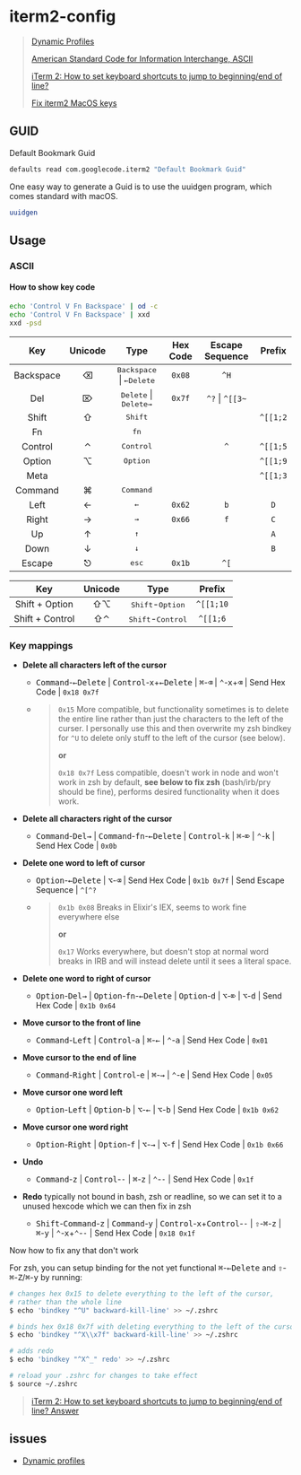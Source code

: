# iterm2-config


> [Dynamic Profiles](https://www.iterm2.com/documentation-dynamic-profiles.html)
>
> [American Standard Code for Information Interchange, ASCII](https://www.csee.umbc.edu/portal/help/theory/ascii.txt)
>
> [iTerm 2: How to set keyboard shortcuts to jump to beginning/end of line?](https://stackoverflow.com/questions/6205157/iterm-2-how-to-set-keyboard-shortcuts-to-jump-to-beginning-end-of-line/)
>
> [Fix iterm2 MacOS keys](https://github.com/GabLeRoux/iterm2-macos-dynamic-profile)

## GUID

Default Bookmark Guid
```sh
defaults read com.googlecode.iterm2 "Default Bookmark Guid"
```

One easy way to generate a Guid is to use the uuidgen program, which comes standard with macOS.
```sh
uuidgen
```

## Usage

### ASCII

#### How to show key code

```sh
echo 'Control V Fn Backspace' | od -c
echo 'Control V Fn Backspace' | xxd
xxd -psd
```

|    Key    | Unicode |                  Type                  | Hex Code | Escape Sequence | Prefix |
| :-------: | :-----: | :------------------------------------: | :------: | :-------------: | :-------: |
| Backspace |    ⌫    | <kbd>Backspace</kbd> \| <kbd>←Delete</kbd> |  `0x08`  |      `^H`      |  |
|    Del    |    ⌦    | <kbd>Delete</kbd> \| <kbd>Delete→</kbd> |  `0x7f`  |      `^?` \| `^[[3~`      |  |
|   Shift   |    ⇧    | <kbd>Shift</kbd> | | | `^[[1;2` |
|    Fn     |         |             <kbd>fn</kbd>              |          |                 |  |
|  Control  |    ⌃    |           <kbd>Control</kbd>           |          | `^` | `^[[1;5` |
|  Option   |    ⌥    |           <kbd>Option</kbd>            |    |            | `^[[1;9` |
|   Meta    |         |                                        |          |         | `^[[1;3` |
|  Command  |    ⌘    |           <kbd>Command</kbd>           |          |                 |  |
|   Left    | ← | <kbd>←</kbd> | `0x62` | `b` | `D` |
| Right | → | <kbd>→</kbd> | `0x66` | `f` | `C` |
| Up | ↑ | <kbd>↑</kbd> | | | `A` |
| Down | ↓ | <kbd>↓</kbd> | | | `B` |
| Escape | ⎋ | <kbd>esc</kbd> | `0x1b` | `^[` |  |

|       Key       | Unicode |                Type                 |  Prefix   |
| :-------------: | :-----: | :---------------------------------: | :-------: |
| Shift + Option  |   ⇧⌥    | <kbd>Shift</kbd>-<kbd>Option</kbd>  | `^[[1;10` |
| Shift + Control |   ⇧⌃    | <kbd>Shift</kbd>-<kbd>Control</kbd> | `^[[1;6`  |

### Key mappings

- **Delete all characters left of the cursor**
  
  - <kbd>Command</kbd>-<kbd>←Delete</kbd> | <kbd>Control</kbd>-<kbd>x</kbd>+<kbd>←Delete</kbd> | <kbd>⌘</kbd>-<kbd>⌫</kbd> | <kbd>⌃</kbd>-<kbd>x</kbd>+<kbd>⌫</kbd> | Send Hex Code | `0x18 0x7f`
  
  - > `0x15` More compatible, but functionality sometimes is to delete the entire line rather than just the characters to the left of the curser. I personally use this and then overwrite my zsh bindkey for `^U` to delete only stuff to the left of the cursor (see below).
    >
    > **or**
    >
    > `0x18 0x7f` Less compatible, doesn't work in node and won't work in zsh by default, **see below to fix zsh** (bash/irb/pry should be fine), performs desired functionality when it does work.

- **Delete all characters right of the cursor**
  
  - <kbd>Command</kbd>-<kbd>Del→</kbd> | <kbd>Command</kbd>-<kbd>fn</kbd>-<kbd>←Delete</kbd> | <kbd>Control</kbd>-<kbd>k</kbd> | <kbd>⌘</kbd>-<kbd>⌦</kbd> | <kbd>⌃</kbd>-<kbd>k</kbd> | Send Hex Code | `0x0b`

- **Delete one word to left of cursor**
  
  - <kbd>Option</kbd>-<kbd>←Delete</kbd> | <kbd>⌥</kbd>-<kbd>⌫</kbd> | Send Hex Code | `0x1b 0x7f` | Send Escape Sequence | `^[^?`
  
  - > `0x1b 0x08` Breaks in Elixir's IEX, seems to work fine everywhere else
    >
    > **or**
    >
    > `0x17` Works everywhere, but doesn't stop at normal word breaks in IRB and will instead delete until it sees a literal space.
  
- **Delete one word to right of cursor**
  
  - <kbd>Option</kbd>-<kbd>Del→</kbd> | <kbd>Option</kbd>-<kbd>fn</kbd>-<kbd>←Delete</kbd> | <kbd>Option</kbd>-<kbd>d</kbd> | <kbd>⌥</kbd>-<kbd>⌦</kbd> | <kbd>⌥</kbd>-<kbd>d</kbd> | Send Hex Code | `0x1b 0x64`

- **Move cursor to the front of line**

  - <kbd>Command</kbd>-<kbd>Left</kbd> | <kbd>Control</kbd>-<kbd>a</kbd> | <kbd>⌘</kbd>-<kbd>←</kbd> | <kbd>⌃</kbd>-<kbd>a</kbd> | Send Hex Code | `0x01`
  
- **Move cursor to the end of line**

  - <kbd>Command</kbd>-<kbd>Right</kbd> | <kbd>Control</kbd>-<kbd>e</kbd> | <kbd>⌘</kbd>-<kbd>→</kbd> | <kbd>⌃</kbd>-<kbd>e</kbd> | Send Hex Code | `0x05`

- **Move cursor one word left**

  - <kbd>Option</kbd>-<kbd>Left</kbd> | <kbd>Option</kbd>-<kbd>b</kbd> | <kbd>⌥</kbd>-<kbd>←</kbd> | <kbd>⌥</kbd>-<kbd>b</kbd> | Send Hex Code | `0x1b 0x62`

- **Move cursor one word right**

  - <kbd>Option</kbd>-<kbd>Right</kbd> | <kbd>Option</kbd>-<kbd>f</kbd> | <kbd>⌥</kbd>-<kbd>→</kbd> | <kbd>⌥</kbd>-<kbd>f</kbd> | Send Hex Code | `0x1b 0x66`

- **Undo**

  - <kbd>Command</kbd>-<kbd>z</kbd> | <kbd>Control</kbd>-<kbd>-</kbd> | <kbd>⌘</kbd>-<kbd>z</kbd> | <kbd>⌃</kbd>-<kbd>-</kbd> | Send Hex Code | `0x1f`

- **Redo** typically not bound in bash, zsh or readline, so we can set it to a unused hexcode which we can then fix in zsh

  - <kbd>Shift</kbd>-<kbd>Command</kbd>-<kbd>z</kbd> | <kbd>Command</kbd>-<kbd>y</kbd> | <kbd>Control</kbd>-<kbd>x</kbd>+<kbd>Control</kbd>-<kbd>-</kbd> | <kbd>⇧</kbd>-<kbd>⌘</kbd>-<kbd>z</kbd> | <kbd>⌘</kbd>-<kbd>y</kbd> | <kbd>⌃</kbd>-<kbd>x</kbd>+<kbd>⌃</kbd>-<kbd>-</kbd> | Send Hex Code | `0x18 0x1f`

Now how to fix any that don't work

For zsh, you can setup binding for the not yet functional <kbd>⌘</kbd>-<kbd>←Delete</kbd> and <kbd>⇧</kbd>-<kbd>⌘</kbd>-<kbd>Z</kbd>/<kbd>⌘</kbd>-<kbd>y</kbd> by running:

```sh
# changes hex 0x15 to delete everything to the left of the cursor,
# rather than the whole line
$ echo 'bindkey "^U" backward-kill-line' >> ~/.zshrc

# binds hex 0x18 0x7f with deleting everything to the left of the cursor
$ echo 'bindkey "^X\\x7f" backward-kill-line' >> ~/.zshrc

# adds redo
$ echo 'bindkey "^X^_" redo' >> ~/.zshrc

# reload your .zshrc for changes to take effect
$ source ~/.zshrc
```

> [iTerm 2: How to set keyboard shortcuts to jump to beginning/end of line? Answer](https://stackoverflow.com/a/29403520/1092815)

## issues

- [Dynamic profiles](https://gitlab.com/gnachman/iterm2/issues/4115)

